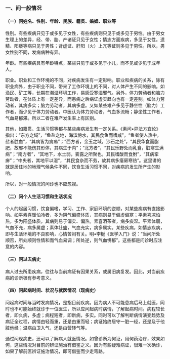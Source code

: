 ### 一、问一般情况

#### （一）问姓名、性别、年龄、民族、籍贯、婚姻、职业等

性别。有些疾病只见于或多见于女性，有些疾病则只见于或多见于男性。由于男女生理上的差异，经、带、胎、产诸证只见于女性；情志方面疾病，多见于女性。遗精、阳痿等病只见于男性；肾虚证、肝阳（火）上亢等证则多见于男性。所以，男女性别不同，发病病种有异。

年龄。有些疾病具有年龄特点，某些只见于或多见于小儿，而不见或少见于成年人。

职业。职业和工作环境的不同，对疾病发生有一定影响。职业和疾病的关系，除有职业病外，由于职业不同，带来了工作环境上的不同，对人体产生不同的影响。如渔民、矿工等，长期在潮湿环境工作，易感受寒湿邪气。另外，体力劳动者和脑力劳动者，在体质上有一定差异，而患病之后病证虚实趋向也有一定差别。如体力劳动者，其病多实；脑力劳动者，其病多虚。又如某些难产多见于静坐性（脑力）工作者，而少见于体力劳动者。中医认为体力劳动者，气血多流畅；静坐性工作者，气血易郁滞。所以二者在难产发生率上有区别。

其他，如籍贯、生活习惯等都与某些疾病发生有一定关系。《素问•异法方宜论》指出：“东方之域”，“鱼盐之地，海滨傍水，其民食鱼而嗜咸"，“鱼者使人热中，盐者胜血”，“其病皆为痈疡”；“西方者，金玉之域，沙石之处”，“其民华食而脂肥，故邪不能伤其形体，其病生于内”；“北方者”，“其民乐野处而乳食，脏寒生满病”；“南方者”，“其地下，水土弱，雾露之所聚也，其民嗜酸而食胕”，“其病挛痹”；“中央者，其地平以湿”，“其民食杂而不劳，故其病多痿厥寒热”。这里讲的就是居住地的地理气候条件不同，饮食生活习惯不同，对疾病的发生所产生的影响。

所以，对一般情况的问诊也不应忽视。

#### （二）问个人生活习惯和生活状况

个人的起居习惯，饮食偏嗜，学习、工作、家庭环境的逆顺，对某些疾病有直接影响。如平素喜暖怕冷者，多为阴气偏盛体质，其病则易于偏虚偏寒；平素喜凉怕热，多为阳盛体质，其病则易于偏实、偏热。素喜酒茶者，病多痰湿。平素体弱，气血不充，病多属虚；素体壮盛，气血充实，病多属实。某些疾病，如情志疾病，即与生活环境的不良影响，心情苦闷有关。明•李梴《医学入门》说：“当问所处顺否，所处顺则性情和而气血易调；所处逆，则气血怫郁”。这些都是问诊时应注意的内容。

#### （三）问过去病史

病人过去所患疾病，往往与当前病证有因果关系，或属旧病复发。因此，对当前疾病的诊断极有参考意义。

#### （四）问起病时间、状况与就医情况（现病史）

问起病时间与当时发病情况，是指目前疾病。因为病人不可能患病后马上就医，同时也不可能始终就诊于一位医生，所以应问起病时病情，了解起病时间。病程较长者，即久病，多虚；病程短者，即新病，多实。同时可以了解判断病情演变趋势及病证全过程，病情由轻而重，还是由重而轻；病证始终居守一脏一经，还是及于他脏他经；温病由卫入气，还是由营转气等。

通过问现病史，还可以了解病人就医情况。如曾诊断为何证，用何药治疗，效果如何，这些情况对目前的辨证施治有借鉴之义。因为有些疑难病证，很难一次确诊，如果了解前医辨证施治情况，即可借鉴而少走弯路。
